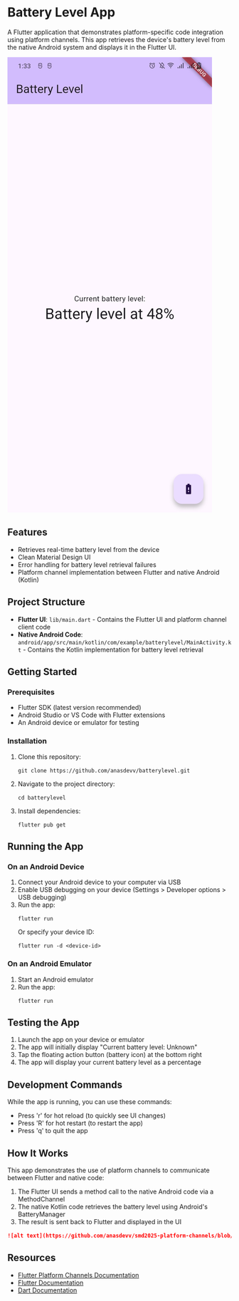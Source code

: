# Battery Level App

A Flutter application that demonstrates platform-specific code integration using platform channels. This app retrieves the device's battery level from the native Android system and displays it in the Flutter UI.

![Battery Level App Screenshot](assets/demo.jpeg)

## Features

- Retrieves real-time battery level from the device
- Clean Material Design UI
- Error handling for battery level retrieval failures
- Platform channel implementation between Flutter and native Android (Kotlin)

## Project Structure

- **Flutter UI**: `lib/main.dart` - Contains the Flutter UI and platform channel client code
- **Native Android Code**: `android/app/src/main/kotlin/com/example/batterylevel/MainActivity.kt` - Contains the Kotlin implementation for battery level retrieval

## Getting Started

### Prerequisites

- Flutter SDK (latest version recommended)
- Android Studio or VS Code with Flutter extensions
- An Android device or emulator for testing

### Installation

1. Clone this repository:

   ```
   git clone https://github.com/anasdevv/batterylevel.git
   ```

2. Navigate to the project directory:

   ```
   cd batterylevel
   ```

3. Install dependencies:
   ```
   flutter pub get
   ```

## Running the App

### On an Android Device

1. Connect your Android device to your computer via USB
2. Enable USB debugging on your device (Settings > Developer options > USB debugging)
3. Run the app:
   ```
   flutter run
   ```
   Or specify your device ID:
   ```
   flutter run -d <device-id>
   ```

### On an Android Emulator

1. Start an Android emulator
2. Run the app:
   ```
   flutter run
   ```

## Testing the App

1. Launch the app on your device or emulator
2. The app will initially display "Current battery level: Unknown"
3. Tap the floating action button (battery icon) at the bottom right
4. The app will display your current battery level as a percentage

## Development Commands

While the app is running, you can use these commands:

- Press 'r' for hot reload (to quickly see UI changes)
- Press 'R' for hot restart (to restart the app)
- Press 'q' to quit the app

## How It Works

This app demonstrates the use of platform channels to communicate between Flutter and native code:

1. The Flutter UI sends a method call to the native Android code via a MethodChannel
2. The native Kotlin code retrieves the battery level using Android's BatteryManager
3. The result is sent back to Flutter and displayed in the UI

```markdown
![alt text](https://github.com/anasdevv/smd2025-platform-channels/blob/main/demo.jpeg?raw=true)
```

## Resources

- [Flutter Platform Channels Documentation](https://docs.flutter.dev/platform-integration/platform-channels)
- [Flutter Documentation](https://docs.flutter.dev/)
- [Dart Documentation](https://dart.dev/guides)
